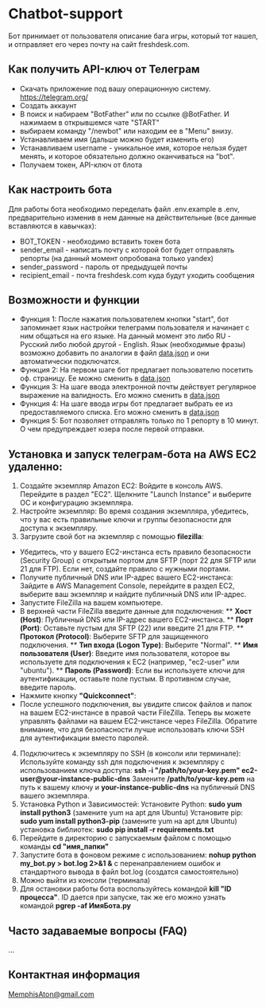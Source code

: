 # Chatbot-support

Бот принимает от пользователя описание бага игры, который тот нашел,
и отправляет его через почту на сайт freshdesk.com.



## Как получить API-ключ от Телеграм

* Cкачать приложение под вашу операционную систему. https://telegram.org/
* Создать аккаунт
* В поиск и набираем "BotFather" или по ссылке @BotFather. И нажимаем в открывшемся чате "START"
* выбираем команду "/newbot" или находим ее в "Menu" внизу.
* Устанавливаем имя (дальше можно будет изменить его)
* Устанавливаем username - уникальное имя, которое нельзя будет менять,
  и которое обязательно должно оканчиваться на "bot".
* Получаем токен, API-ключ от блота

## Как настроить бота

Для работы бота необходимо переделать файл .env.example в .env, предварительно изменив в нем данные на действительные
(все данные вставляются в кавычках):

* BOT_TOKEN - необходимо вставить токен бота
* sender_email - написать почту с которой бот будет отправлять репорты (на данный момент опробована только yandex)
* sender_password - пароль от предыдущей почты
* recipient_email - почта freshdesk.com куда будут уходить сообщения

## Возможности и функции

- Функция 1: После нажатия пользователем кнопки "start", бот запоминает язык настройки телеграмм пользователя
  и начинает с ним общаться на его языке. На данный момент это либо RU - Русский либо любой другой - English.
  Язык (необходимые фразы) возможно добавить по аналогии в файл [data.json](chatbot_support/data.json) и они автоматически подключатся.
- Функция 2: На первом шаге бот предлагает пользователю посетить оф. страницу. Ее можно сменить в [data.json](chatbot_support/data.json)
- Функция 3: На шаге ввода электронной почты действует регулярное выражение на валидность. Его можно сменить
  в [data.json](chatbot_support/data.json)
- Функция 4: На шаге ввода игры бот предлагает выбрать ее из предоставляемого списка. Его можно сменить
  в [data.json](chatbot_support/data.json)
- Функция 5: Бот позволяет отправлять только по 1 репорту в 10 минут. О чем предупреждает юзера после первой отправки.

## Установка и запуск телеграм-бота на AWS EC2 удаленно:

1. Создайте экземпляр Amazon EC2:
Войдите в консоль AWS.
Перейдите в раздел "EC2".
Щелкните "Launch Instance" и выберите ОС и конфигурацию экземпляра.
2. Настройте экземпляр:
Во время создания экземпляра, убедитесь, что у вас есть правильные ключи и группы безопасности для доступа к экземпляру.
3. Загрузите свой бот на экземпляр с помощью **filezilla**:
* Убедитесь, что у вашего EC2-инстанса есть правило безопасности (Security Group) с открытым портом для SFTP (порт 22 для SFTP или 21 для FTP). Если нет, создайте правило с нужными портами.
* Получите публичный DNS или IP-адрес вашего EC2-инстанса: Зайдите в AWS Management Console, перейдите в раздел EC2, выберите ваш экземпляр и найдите публичный DNS или IP-адрес.
* Запустите FileZilla на вашем компьютере.
* В верхней части FileZilla введите данные для подключения:
** **Хост (Host)**: Публичный DNS или IP-адрес вашего EC2-инстанса.
** **Порт (Port)**: Оставьте пустым для SFTP (22) или введите 21 для FTP.
** **Протокол (Protocol)**: Выберите SFTP для защищенного подключения.
** **Тип входа (Logon Type)**: Выберите "Normal".
** **Имя пользователя (User)**: Введите имя пользователя, которое вы используете для подключения к EC2 (например, "ec2-user" или "ubuntu").
** **Пароль (Password)**: Если вы используете ключи для аутентификации, оставьте поле пустым. В противном случае, введите пароль.
* Нажмите кнопку **"Quickconnect"**:
* После успешного подключения, вы увидите список файлов и папок на вашем EC2-инстансе в правой части FileZilla.
Теперь вы можете управлять файлами на вашем EC2-инстансе через FileZilla. 
Обратите внимание, что для безопасности лучше использовать ключи SSH для аутентификации вместо паролей.
4. Подключитесь к экземпляру по SSH (в консоли или терминале):
Используйте команду ssh для подключения к экземпляру с использованием ключа доступа: 
**ssh -i "/path/to/your-key.pem" ec2-user@your-instance-public-dns**
Замените **/path/to/your-key.pem** на путь к вашему ключу и **your-instance-public-dns** на публичный DNS вашего экземпляра.
5. Установка Python и Зависимостей:
Установите Python: **sudo yum install python3** (замените yum на apt для Ubuntu)
Установите pip: **sudo yum install python3-pip** (замените yum на apt для Ubuntu)
установка библиотек: **sudo pip install -r requirements.txt**
6. Перейдите в директорию с запускаемым файлом с помощью команды **cd "имя_папки"**
7. Запустите бота в фоновом режиме с использованием: **nohup python my_bot.py > bot.log 2>&1 &**
с перенаправлением ошибок и стандартного вывода в файл bot.log (создатся самостоятельно)
8. Можно выйти из консоли (терминала)
9. Для остановки работы бота воспользуйтесь командой **kill "ID процесса"**. 
ID дается при запуске, так же его можно узнать командой 
**pgrep -af ИмяБота.py**

## Часто задаваемые вопросы (FAQ)

...

## Контактная информация

MemphisAton@gmail.com

